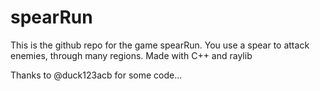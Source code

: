 # spearRun

This is the github repo for the game spearRun. You use a spear to attack enemies, through many regions. 
Made with C++ and raylib

Thanks to @duck123acb for some code... 
